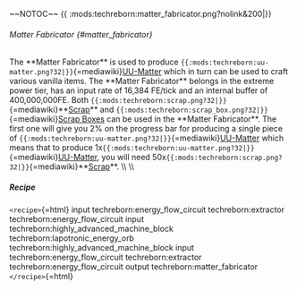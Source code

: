\~\~NOTOC\~\~ {{ :mods:techreborn:matter_fabricator.png?nolink&200\|}}

###### Matter Fabricator {#matter_fabricator}

The \*\*Matter Fabricator\*\* is used to produce
`{{:mods:techreborn:uu-matter.png?32|}}`{=mediawiki}[UU-Matter](items:uu-matter "wikilink")
which in turn can be used to craft various vanilla items. The \*\*Matter
Fabricator\*\* belongs in the extreme power tier, has an input rate of
16,384 FE/tick and an internal buffer of 400,000,000FE. Both
`{{:mods:techreborn:scrap.png?32|}}`{=mediawiki}\*\*[Scrap](items:part:scrap "wikilink")\*\*
and `{{:mods:techreborn:scrap_box.png?32|}}`{=mediawiki}[Scrap
Boxes](items:scrap_box "wikilink") can be used in the \*\*Matter
Fabricator\*\*. The first one will give you 2% on the progress bar for
producing a single piece of
`{{:mods:techreborn:uu-matter.png?32|}}`{=mediawiki}[UU-Matter](items:uu-matter "wikilink")
which means that to produce
1x`{{:mods:techreborn:uu-matter.png?32|}}`{=mediawiki}[UU-Matter](items:uu-matter "wikilink"),
you will need
50x`{{:mods:techreborn:scrap.png?32|}}`{=mediawiki}\*\*[Scrap](items:part:scrap "wikilink")\*\*.
\\\\ \\\\

##### Recipe

`<recipe>`{=html} input techreborn:energy_flow_circuit
techreborn:extractor techreborn:energy_flow_circuit input
techreborn:highly_advanced_machine_block
techreborn:lapotronic_energy_orb
techreborn:highly_advanced_machine_block input
techreborn:energy_flow_circuit techreborn:extractor
techreborn:energy_flow_circuit output techreborn:matter_fabricator
`</recipe>`{=html}
